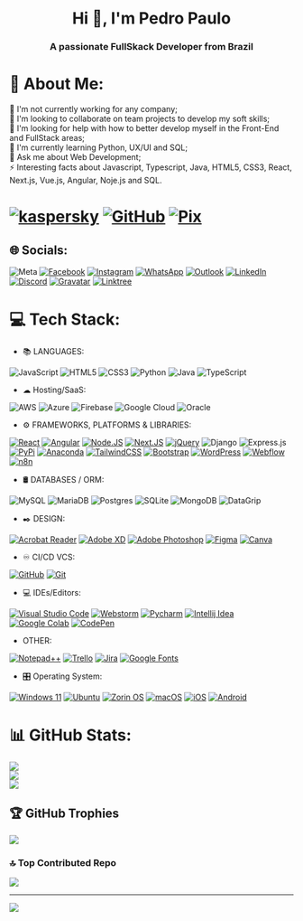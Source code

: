<h1 align="center">Hi 👋, I'm Pedro Paulo</h1>
<h3 align="center">A passionate FullSkack Developer from Brazil</h3>

# 💫 About Me:
🔭 I'm not currently working for any company;<br>👯 I'm looking to collaborate on team projects to develop my soft skills;<br>🤝 I'm looking for help with how to better develop myself in the Front-End and FullStack areas;<br>🌱 I'm currently learning Python, UX/UI and SQL;<br>💬 Ask me about Web Development;<br>⚡ Interesting facts about Javascript, Typescript, Java, HTML5, CSS3, React, Next.js, Vue.js, Angular, Noje.js and SQL.

# [![kaspersky](https://img.shields.io/badge/🛡️Usuário-%23006D5C?style=social&logo=kaspersky&logoColor=%23006D5C&logoSize=auto&labelColor=rgba&color=%23f2f2f2)](https://www.av-test.org/en/antivirus/home-windows/) [![GitHub](https://img.shields.io/badge/GitHub%20+1-%23181717?style=social&logo=refinedgithub&logoColor=%23181717&logoSize=auto&labelColor=rgba&color=%23181717)](https://github.com/ppmalta?tab=follow) [![Pix](https://img.shields.io/badge/+🪙𝗖𝗼𝗻𝘁𝗿𝗶𝗯𝘂𝗶𝗿-%232EC66D?style=social&logo=pix&logoColor=%232EC66D&logoSize=auto&labelColor=rgba&color=%23EA4B71)](https://nubank.com.br/cobrar/41pek/681769ca-66db-4a0b-bc23-8fd9b76e8d11)
## 🌐 Socials:
![Meta](https://img.shields.io/badge/Meta-%230467DF?style=social&logo=meta&logoColor=%23fffff&logoSize=auto&labelColor=rgba&color=%230467DF) 
[![Facebook](https://img.shields.io/badge/Facebook-%231877F2.svg?logo=Facebook&logoColor=white)](https://bit.ly/3Drrxaj) [![Instagram](https://img.shields.io/badge/Instagram-%23E4405F.svg?logo=Instagram&logoColor=white)](https://bit.ly/4hlgCwK) [![WhatsApp](https://img.shields.io/badge/whatsapp-%2325D366?style=plastic&logo=whatsapp&logoColor=%23ffffff&logoSize=auto&labelColor=rgba&color=%2325D366)](https://www.whatsapp.com/dl?wame_code=AU-Zp4NJSSW&wame_funnel=1) [![Outlook](https://img.shields.io/badge/Outlook-%23004788?style=plastic&logo=gmail&logoColor=%23ffffff&logoSize=auto&labelColor=rgba&color=%23004788)](mailto:pp_malta@live.com)  [![LinkedIn](https://img.shields.io/badge/LinkedIn-%230077B5.svg?logo=linkedin&logoColor=white)](http://bit.ly/41BMSWy)
[![Discord](https://img.shields.io/badge/Discord-%235865F2?style=plastic&logo=discord&logoColor=f2f2f2&logoSize=auto&labelColor=rgba&cacheSeconds=%235865F2)](https://discord.com/channels/@me/1368539387272626228/1368539450505957416)  [![Gravatar](https://img.shields.io/badge/Gravatar-%231E8CBE?style=plastic&logo=gravatar&logoColor=f2f2f2&logoSize=auto&labelColor=rgba&color=%231E8CBE)](https://gravatar.com/ppmalta) [![Linktree](https://img.shields.io/badge/Linktree-%2343E55E?style=plastic&logo=linktree&logoColor=%23ffffff&logoSize=auto&labelColor=rgba&color=%2343E55E)](https://linktr.ee/ppsm) 


# 💻 Tech Stack:
- 📚 LANGUAGES:

![JavaScript](https://img.shields.io/badge/javascript-%23323330.svg?style=for-the-badge&logo=javascript&logoColor=%23F7DF1E) ![HTML5](https://img.shields.io/badge/html5-%23E34F26.svg?style=for-the-badge&logo=html5&logoColor=white) ![CSS3](https://img.shields.io/badge/css3-%231572B6.svg?style=for-the-badge&logo=css3&logoColor=white) ![Python](https://img.shields.io/badge/python-3670A0?style=for-the-badge&logo=python&logoColor=ffdd54) ![Java](https://img.shields.io/badge/java-%23ED8B00.svg?style=for-the-badge&logo=openjdk&logoColor=white) ![TypeScript](https://img.shields.io/badge/typescript-%23007ACC.svg?style=for-the-badge&logo=typescript&logoColor=white)
- ☁ Hosting/SaaS:
  
![AWS](https://img.shields.io/badge/AWS-%23FF9900?style=for-the-badge&logo=amazonwebservices&logoColor=%23ffffff&logoSize=auto&labelColor=rgba&color=%23FF9900) ![Azure](https://img.shields.io/badge/Azure-%23527FFF?style=for-the-badge&logo=ansible&logoColor=%23ffffff&logoSize=auto&labelColor=rgba&color=%23527FFF) ![Firebase](https://img.shields.io/badge/Firebase-%23DD2C00?style=for-the-badge&logo=firebase&logoColor=%23ffffff&logoSize=auto&labelColor=rgba&color=%23DD2C00) ![Google Cloud](https://img.shields.io/badge/Google%20Cloud-%234285F4?style=for-the-badge&logo=googlecloud&logoColor=%23ffffff&logoSize=auto&labelColor=rgba&color=%234285F4) ![Oracle](https://img.shields.io/badge/ORACLE-%23DA291C?style=for-the-badge&logo=oculus&logoColor=%23ffffff&logoSize=auto&labelColor=rgba&color=%23DA291C) 
- ⚙ FRAMEWORKS, PLATFORMS & LIBRARIES:

[![React](https://img.shields.io/badge/react-%2320232a.svg?style=for-the-badge&logo=react&logoColor=%2361DAFB)](https://react.dev/learn/installation) [![Angular](https://img.shields.io/badge/angular-%23DD0031.svg?style=for-the-badge&logo=angular&logoColor=white)](https://angular.dev/installation) [![Node.JS](https://img.shields.io/badge/node.js-6DA55F?style=for-the-badge&logo=node.js&logoColor=white)](https://nodejs.org/en/download) [![Next.JS](https://img.shields.io/badge/Next-black?style=for-the-badge&logo=next.js&logoColor=white)](https://github.com/vercel/next.js) [![jQuery](https://img.shields.io/badge/jquery-%230769AD.svg?style=for-the-badge&logo=jquery&logoColor=white)](https://jquery.com/download/) ![Django](https://img.shields.io/badge/django-%23092E20.svg?style=for-the-badge&logo=django&logoColor=white) ![Express.js](https://img.shields.io/badge/express.js-%23404d59.svg?style=for-the-badge&logo=express&logoColor=%2361DAFB) [![PyPi](https://img.shields.io/badge/pypi-%23ececec.svg?style=for-the-badge&logo=pypi&logoColor=1f73b7)](https://packaging.python.org/en/latest/tutorials/installing-packages/) [![Anaconda](https://img.shields.io/badge/Anaconda-%2344A833.svg?style=for-the-badge&logo=anaconda&logoColor=white)](https://www.anaconda.com/download/success) [![TailwindCSS](https://img.shields.io/badge/tailwindcss-%2338B2AC.svg?style=for-the-badge&logo=tailwind-css&logoColor=white)](https://tailwindcss.com/docs/installation/using-vite) [![Bootstrap](https://img.shields.io/badge/bootstrap-%238511FA.svg?style=for-the-badge&logo=bootstrap&logoColor=white)](https://getbootstrap.com/docs/5.3/getting-started/download/) [![WordPress](https://img.shields.io/badge/WordPress-%23117AC9.svg?style=for-the-badge&logo=WordPress&logoColor=white)](https://wordpress.org/download/) [![Webflow](https://img.shields.io/badge/webflow-%23146EF5.svg?style=for-the-badge&logo=webflow&logoColor=white)](https://webflow.com/) [![n8n](https://img.shields.io/badge/n8n-%23EA4B71?style=for-the-badge&logo=n8n&logoColor=f2f1f2&logoSize=auto&labelColor=rgba&color=%23EA4B71)](https://n8n.io/)
- 🛢️ DATABASES / ORM:
  
![MySQL](https://img.shields.io/badge/mysql-4479A1.svg?style=for-the-badge&logo=mysql&logoColor=white) ![MariaDB](https://img.shields.io/badge/MariaDB-003545?style=for-the-badge&logo=mariadb&logoColor=white) ![Postgres](https://img.shields.io/badge/postgres-%23316192.svg?style=for-the-badge&logo=postgresql&logoColor=white) ![SQLite](https://img.shields.io/badge/sqlite-%2307405e.svg?style=for-the-badge&logo=sqlite&logoColor=white) ![MongoDB](https://img.shields.io/badge/MongoDB-%234ea94b.svg?style=for-the-badge&logo=mongodb&logoColor=white) ![DataGrip](https://img.shields.io/badge/DataGrip-Green?style=for-the-badge&logo=datagrip&logoColor=%230d0e0d&logoSize=auto&labelColor=rgb&color=%2300D980)
- ✒️ DESIGN:

[![Acrobat Reader](https://img.shields.io/badge/Adobe%20Acrobat-%23ED1F35?style=for-the-badge&logo=acrobat&logoColor=%23ffffff&logoSize=auto&labelColor=rgba&color=%23ED1F35)](https://www.adobe.com/acrobat.html) [![Adobe XD](https://img.shields.io/badge/Adobe%20XD-470137?style=for-the-badge&logo=Adobe%20XD&logoColor=#FF61F6)](https://adobexdplatform.com/) [![Adobe Photoshop](https://img.shields.io/badge/Adobe%20Photoshop-%230062B0?style=for-the-badge&logo=photoshop&logoColor=%23ffffff&logoSize=auto&labelColor=rgba&color=%230062B0)](https://www.adobe.com/products/photoshop.html) [![Figma](https://img.shields.io/badge/figma-%23F24E1E.svg?style=for-the-badge&logo=figma&logoColor=white)](https://www.figma.com/) [![Canva](https://img.shields.io/badge/Canva-%2300C4CC.svg?style=for-the-badge&logo=Canva&logoColor=white)](https://www.canva.com/)
- ♾️ CI/CD VCS:

[![GitHub](https://img.shields.io/badge/github-%23121011.svg?style=for-the-badge&logo=github&logoColor=white)](https://github.com/) [![Git](https://img.shields.io/badge/Git-%23F76F53?style=for-the-badge&logo=gitforwindows&logoColor=%23ffffff&logoSize=auto&labelColor=rgba&color=%23F76F53)](https://git-scm.com/downloads) 
- 💻 IDEs/Editors:

[![Visual Studio Code](https://img.shields.io/badge/Visual%20Studio%20Code-0078d7.svg?style=for-the-badge&logo=visual-studio-code&logoColor=white)](https://code.visualstudio.com/download) [![Webstorm](https://img.shields.io/badge/Webstorm-%23007DFE?style=for-the-badge&logo=webstorm&logoColor=%230d0e0d&logoSize=auto&labelColor=rgb&color=%23007DFE)](https://www.jetbrains.com/pt-br/webstorm/download/other.html) [![Pycharm](https://img.shields.io/badge/Pycharm-%2300C4F4?style=for-the-badge&logo=pycharm&logoColor=%230d0e0d&logoSize=auto&labelColor=rgb&color=%2300C4F4)](https://www.jetbrains.com/pycharm/download/other.html) [![Intellij Idea](https://img.shields.io/badge/Intellij%20Idea-%23FE2857?style=for-the-badge&logo=intellijidea&logoColor=%230d0e0d&logoSize=auto&labelColor=rgb&color=%23FE2857)](https://www.jetbrains.com/pt-br/idea/download/other.html) [![Google Colab](https://img.shields.io/badge/Colab-%23000000?style=for-the-badge&logo=googlecolab&logoColor=%23F9AB00&logoSize=auto&labelColor=rgba&color=%230d0e0d)](https://colab.google/) [![CodePen](https://img.shields.io/badge/codepen-%23000000?style=for-the-badge&logo=codepen&logoColor=%23f2f1f2&logoSize=auto&labelColor=rgba&color=%230d0e0d)](https://codepen.io/) 
- OTHER:
  
[![Notepad++](https://img.shields.io/badge/Notepad++-90E59A.svg?style=for-the-badge&logo=notepad%2b%2b&logoColor=black)](https://notepad-plus-plus.org/downloads/)
[![Trello](https://img.shields.io/badge/Trello-%23026AA7.svg?style=for-the-badge&logo=Trello&logoColor=white)](https://trello.com/) [![Jira](https://img.shields.io/badge/jira-%230A0FFF.svg?style=for-the-badge&logo=jira&logoColor=white)](https://www.atlassian.com/br/software/jira) [![Google Fonts](https://img.shields.io/badge/Google%20Fonts-%23000000?style=for-the-badge&logo=googlefonts&logoColor=%234285F4&logoSize=auto&labelColor=rgba&color=%23000000)](https://fonts.google.com/) 
- 🎛️ Operating System:
  
[![Windows 11](https://img.shields.io/badge/𝗪𝗶𝗻𝗱𝗼𝘄𝘀%20𝟭𝟭-%230079d5.svg?style=for-the-badge&logo=Windows%2011&logoColor=white)](https://www.microsoft.com/pt-br/software-download/windows11) [![Ubuntu](https://img.shields.io/badge/Ubuntu-E95420?style=for-the-badge&logo=ubuntu&logoColor=white)](666666)
[![Zorin OS](https://img.shields.io/badge/-Zorin%20OS-%2310AAEB?style=for-the-badge&logo=zorin&logoColor=white)](https://zorin.com/os/download/) [![macOS](https://img.shields.io/badge/-%23494649?style=for-the-badge&logo=macos&logoColor=23F2F1F2&logoSize=auto&labelColor=rgba&color=%23494649)](https://support.apple.com/pt-br/102662) [![iOS](https://img.shields.io/badge/-%23494649?style=for-the-badge&logo=ios&logoColor=%23F2F1F2&logoSize=auto&labelColor=rgba&color=%23494649)](https://www.apple.com/ios/) [![Android](https://img.shields.io/badge/Android-3DDC84?style=for-the-badge&logo=android&logoColor=white)](https://www.android.com/intl/new-features-on-android/) 


# 📊 GitHub Stats:
![](https://github-readme-stats.vercel.app/api?username=pp_malta&theme=ambient_gradient&hide_border=false&include_all_commits=true&count_private=true)<br/>
![](https://nirzak-streak-stats.vercel.app/?user=pp_malta&theme=ambient_gradient&hide_border=false)<br/>
![](https://github-readme-stats.vercel.app/api/top-langs/?username=pp_malta&theme=ambient_gradient&hide_border=false&include_all_commits=true&count_private=true&layout=compact)

## 🏆 GitHub Trophies
![](https://github-profile-trophy.vercel.app/?username=pp_malta&theme=ambient_gradient&no-frame=false&no-bg=true&margin-w=4)

### 🔝 Top Contributed Repo
![](https://github-contributor-stats.vercel.app/api?username=pp_malta&limit=5&theme=dark&combine_all_yearly_contributions=true)

---
[![](https://visitcount.itsvg.in/api?id=pp_malta&icon=1&color=13)](https://visitcount.itsvg.in)
